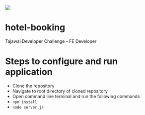<a href="https://codeclimate.com/github/sibtainnorain/hotel-booking/maintainability"><img src="https://api.codeclimate.com/v1/badges/27a035c9fa4c31cca6fc/maintainability" /></a>

# hotel-booking
Tajawal Developer Challenge - FE Developer

<h1>Steps to configure and run application</h1>

<ul>
	<li>Clone the repository</li>
	<li>Navigate to root directory of cloned repository</li>
	<li>Open command line terminal and run the following commands</li>
	<li><code>npm install</code></li>
	<li><code>node server.js</code></li>
</ul>